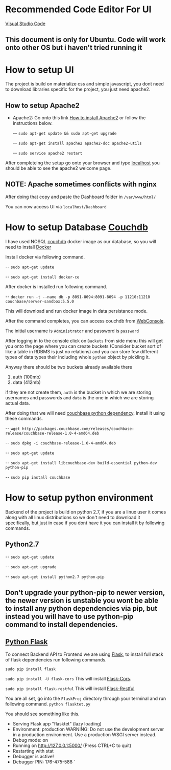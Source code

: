 # Recommended Code Editor For UI

[Visual Studio Code](https://code.visualstudio.com/download)

## This document is only for Ubuntu. Code will work onto other OS but i haven't tried running it


# How to setup UI
The project is build on materialize css and simple javascript, you dont need to download libraries specific for the project, you just need apache2.
## How to setup Apache2

- Apache2: 
    Go onto this link [How to install Apache2](https://www.linode.com/docs/web-servers/apache/apache-web-server-on-ubuntu-14-04/) or follow the instructions below.

     -- `sudo apt-get update && sudo apt-get upgrade`

     -- `sudo apt-get install apache2 apache2-doc apache2-utils`

     -- `sudo service apache2 restart`


After completeing the setup go onto your browser and type [localhost](127.0.0.1) you should be able to see the apache2 welcome page.

## NOTE: Apache sometimes conflicts with nginx 

After doing that copy and paste the Dashboard folder in `/var/www/html/`

You can now access UI via `localhost/Dashboard`


# How to setup Database [Couchdb](http://couchdb.apache.org/)

I have used NOSQL [couchdb](http://couchdb.apache.org/) docker image as our database, so you will need to install [Docker](https://docs.docker.com/install/linux/docker-ce/ubuntu/#os-requirements)

Install docker via following command.

-- `sudo apt-get update` 

-- `sudo apt-get install docker-ce`

After docker is installed run following command.

-- `docker run -t --name db -p 8091-8094:8091-8094 -p 11210:11210 couchbase/server-sandbox:5.5.0`

This will download and run docker image in data persistance mode.

After the command completes, you can access couchdb from [WebConsole](localhost:8091).

The initial username is `Administrator` and password is `password`

After logging in to the console click on `Buckets` from side menu this will get you onto the page where you can create buckets (Consider bucket sort of like a table in RDBMS is just no relations) and you can store few different types of data types their including whole `python` object by pickling it.

Anyway there should be two buckets already available there
1. auth (100mb)
2. data (412mb)

if they are not create them, `auth` is the bucket in which we are storing usernames and passwords and `data` is the one in which we are storing actual data.

After doing that we will need [couchbase python dependency](https://docs.couchbase.com/python-sdk/2.4/start-using-sdk.html). Install it using these commands.

-- `wget http://packages.couchbase.com/releases/couchbase-release/couchbase-release-1.0-4-amd64.deb`

-- `sudo dpkg -i couchbase-release-1.0-4-amd64.deb`

-- `sudo apt-get update`

-- `sudo apt-get install libcouchbase-dev build-essential python-dev python-pip`

-- `sudo pip install couchbase`


# How to setup python environment

Backend of the project is build on python 2.7, if you are a linux user it comes along with all linux distributions so we don't need to download it specifically, but just in case if you dont have it you can install it by following commands.

## Python2.7

   -- `sudo apt-get update`

   -- `sudo apt-get upgrade`

   -- `sudo apt-get install python2.7 python-pip`

## Don't upgrade your python-pip to newer version, the newer version is unstable you wont be able to install any python dependencies via pip, but instead you will have to use python-pip command to install dependencies.

## [Python Flask](http://flask.pocoo.org/)

To connect Backend API to Frontend we are using [Flask](http://flask.pocoo.org/), to install full stack of flask dependencies run following commands.

`sudo pip install flask`

`sudo pip install -U flask-cors` This will install [Flask-Cors](https://flask-cors.readthedocs.io/en/latest/).

`sudo pip install flask-restful` This will install [Flask-Restful](https://flask-restful.readthedocs.io/en/0.3.5/installation.html)

You are all set, go into the `FlaskProj` directory through your terminal and run following command.
`python flasktet.py`

You should see something like this.
 * Serving Flask app "flasktet" (lazy loading)
 * Environment: production
   WARNING: Do not use the development server in a production environment.
   Use a production WSGI server instead.
 * Debug mode: on
 * Running on http://127.0.0.1:5000/ (Press CTRL+C to quit)
 * Restarting with stat
 * Debugger is active!
 * Debugger PIN: 176-475-588
`

